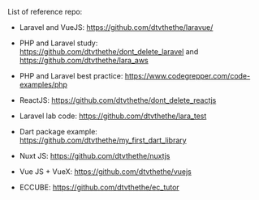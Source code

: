 List of reference repo:
- Laravel and VueJS: https://github.com/dtvthethe/laravue/


- PHP and Laravel study: https://github.com/dtvthethe/dont_delete_laravel and https://github.com/dtvthethe/lara_aws
- PHP and Laravel best practice: https://www.codegrepper.com/code-examples/php
- ReactJS: https://github.com/dtvthethe/dont_delete_reactjs
- Laravel lab code: https://github.com/dtvthethe/lara_test
- Dart package example: https://github.com/dtvthethe/my_first_dart_library
- Nuxt JS: https://github.com/dtvthethe/nuxtjs
- Vue JS + VueX: https://github.com/dtvthethe/vuejs
- ECCUBE: https://github.com/dtvthethe/ec_tutor
